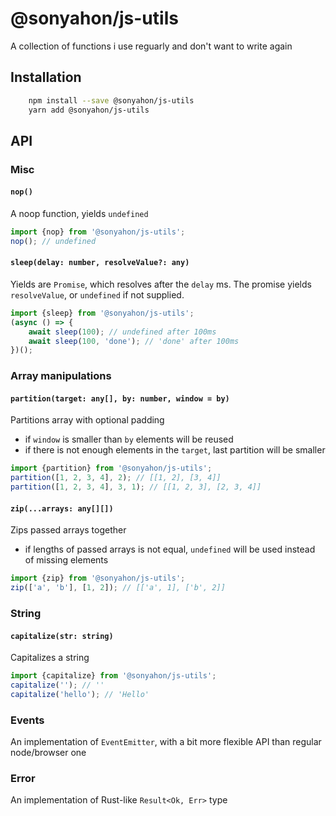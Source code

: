 # @sonyahon/js-utils
A collection of functions i use reguarly and don't want to write again

## Installation
```bash
    npm install --save @sonyahon/js-utils
    yarn add @sonyahon/js-utils
```

## API
### Misc
#### `nop()`
A noop function, yields `undefined`
```typescript
import {nop} from '@sonyahon/js-utils';
nop(); // undefined
```
#### `sleep(delay: number, resolveValue?: any)`
Yields are `Promise`, which resolves after the `delay` ms. The promise yields `resolveValue`, or `undefined` if not supplied.
```typescript
import {sleep} from '@sonyahon/js-utils';
(async () => {
    await sleep(100); // undefined after 100ms
    await sleep(100, 'done'); // 'done' after 100ms
})();
```
### Array manipulations
#### `partition(target: any[], by: number, window = by)`
Partitions array with optional padding
 * if `window` is smaller than `by` elements will be reused
 * if there is not enough elements in the `target`, last partition will be smaller
```typescript
import {partition} from '@sonyahon/js-utils';
partition([1, 2, 3, 4], 2); // [[1, 2], [3, 4]]
partition([1, 2, 3, 4], 3, 1); // [[1, 2, 3], [2, 3, 4]]
```
#### `zip(...arrays: any[][])`
Zips passed arrays together
* if lengths of passed arrays is not equal, `undefined` will be used instead of missing elements
```typescript
import {zip} from '@sonyahon/js-utils';
zip(['a', 'b'], [1, 2]); // [['a', 1], ['b', 2]]
```
### String
#### `capitalize(str: string)`
Capitalizes a string
```typescript
import {capitalize} from '@sonyahon/js-utils';
capitalize(''); // ''
capitalize('hello'); // 'Hello'
```
### Events
An implementation of `EventEmitter`, with a bit more flexible API than regular node/browser one

### Error
An implementation of Rust-like `Result<Ok, Err>` type